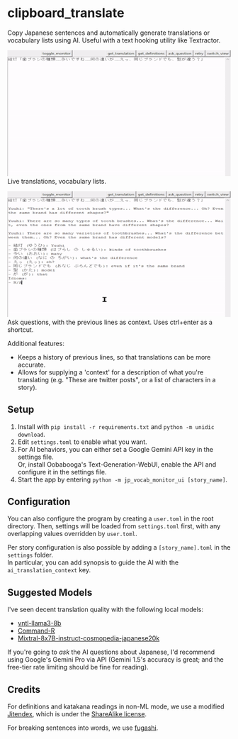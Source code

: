 # clipboard_translate
Copy Japanese sentences and automatically generate translations or vocabulary lists using AI.
Useful with a text hooking utility like Textractor.

!["Recording of the live translation behavior"](docs/image_translation_definition.gif)  
Live translations, vocabulary lists.

!["Recording of the ai questioning behavior"](docs/image_qanda.gif)  
Ask questions, with the previous lines as context. Uses ctrl+enter as a shortcut.

Additional features:  
- Keeps a history of previous lines, so that translations can be more accurate.  
- Allows for supplying a 'context' for a description of what you're translating (e.g. "These are twitter posts", or a list of characters in a story).  

## Setup
1. Install with `pip install -r requirements.txt` and `python -m unidic download`.
2. Edit `settings.toml` to enable what you want.
3. For AI behaviors, you can either set a Google Gemini API key in the settings file.  
   Or, install Oobabooga's Text-Generation-WebUI, enable the API and configure it in the settings file.
5. Start the app by entering `python -m jp_vocab_monitor_ui [story_name]`.

## Configuration
You can also configure the program by creating a `user.toml` in the root directory. Then, settings will be loaded from `settings.toml` first, with any overlapping values overridden by `user.toml`.

Per story configuration is also possible by adding a `[story_name].toml` in the `settings` folder.  
In particular, you can add synopsis to guide the AI with the `ai_translation_context` key.

## Suggested Models
I've seen decent translation quality with the following local models:  
- [vntl-llama3-8b](https://huggingface.co/lmg-anon/vntl-llama3-8b-hf)  
- [Command-R](https://huggingface.co/CohereForAI/c4ai-command-r-v01)  
- [Mixtral-8x7B-instruct-cosmopedia-japanese20k](https://huggingface.co/aixsatoshi/Mixtral-8x7B-instruct-cosmopedia-japanese20k)  

If you're going to _ask_ the AI questions about Japanese, I'd recommend using Google's Gemini Pro via API (Gemini 1.5's accuracy is great; and the free-tier rate limiting should be fine for reading).

## Credits
For definitions and katakana readings in non-ML mode, we use a modified [Jitendex](https://github.com/stephenmk/Jitendex), which is under the [ShareAlike license](https://creativecommons.org/licenses/by-sa/4.0/).

For breaking sentences into words, we use [fugashi](https://github.com/polm/fugashi).
